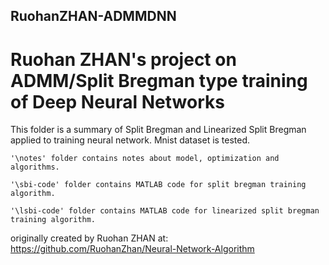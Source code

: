 ## RuohanZHAN-ADMMDNN
# Ruohan ZHAN's project on ADMM/Split Bregman type training of Deep Neural Networks

This folder is a summary of Split Bregman and Linearized Split Bregman applied to training neural network. Mnist dataset is tested.

	'\notes' folder contains notes about model, optimization and algorithms.

	'\sbi-code' folder contains MATLAB code for split bregman training algorithm.

	'\lsbi-code' folder contains MATLAB code for linearized split bregman training algorithm.

originally created by Ruohan ZHAN at: https://github.com/RuohanZhan/Neural-Network-Algorithm
